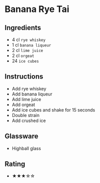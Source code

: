 # Banana Rye Tai

## Ingredients
- 4 cl `rye whiskey`
- 1 cl `banana liqueur`
- 2 cl `lime juice`
- 2 cl `orgeat`
- 24 `ice cubes`

## Instructions
- Add rye whiskey
- Add banana liqueur
- Add lime juice
- Add orgeat
- Add ice cubes and shake for 15 seconds
- Double strain
- Add crushed ice

## Glassware
- Highball glass

## Rating
- ★★★☆☆